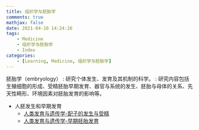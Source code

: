 ```yaml
---
title: 组织学与胚胎学
comments: true
mathjax: false
date: 2021-04-10 14:24:26
tags:
    - Medicine
    - 组织学与胚胎学
    - Index
categories:
    - [Learning, Medicine, 组织学与胚胎学]
---
```


胚胎学（embryology）
: 研究个体发生、发育及其机制的科学。
: 研究内容包括生殖细胞的形成、受精胚胎早期发育、器官与系统的发生、胚胎与母体的关系、先天性畸形、环境因素对胚胎发育的影响等。

<!-- more -->

- 人胚发生和早期发育
    - <a href="{% post_path 配子的发生与受精 %}">人类发育与遗传学-配子的发生与受精</a>
    - <a href="{% post_path 早期胚胎发育 %}">人类发育与遗传学-早期胚胎发育</a>
